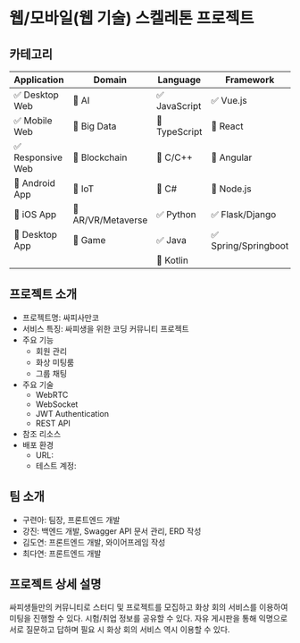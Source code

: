 # 웹/모바일(웹 기술) 스켈레톤 프로젝트

<!-- 필수 항목 -->

## 카테고리

| Application | Domain | Language | Framework |
| ---- | ---- | ---- | ---- |
| :white_check_mark: Desktop Web | :black_square_button: AI | :white_check_mark: JavaScript | :white_check_mark: Vue.js |
| :white_check_mark: Mobile Web | :black_square_button: Big Data | :black_square_button: TypeScript | :black_square_button: React |
| :white_check_mark: Responsive Web | :black_square_button: Blockchain | :black_square_button: C/C++ | :black_square_button: Angular |
| :black_square_button: Android App | :black_square_button: IoT | :black_square_button: C# | :black_square_button: Node.js |
| :black_square_button: iOS App | :black_square_button: AR/VR/Metaverse | :white_check_mark: Python | :white_check_mark: Flask/Django |
| :black_square_button: Desktop App | :black_square_button: Game | :white_check_mark: Java | :white_check_mark: Spring/Springboot |
| | | :black_square_button: Kotlin | |

<!-- 필수 항목 -->

## 프로젝트 소개

* 프로젝트명: 싸피사만코
* 서비스 특징: 싸피생을 위한 코딩 커뮤니티 프로젝트
* 주요 기능
  - 회원 관리
  - 화상 미팅룸
  - 그룹 채팅
* 주요 기술
  - WebRTC
  - WebSocket
  - JWT Authentication
  - REST API
* 참조 리소스
* 배포 환경
  - URL: <!-- 웹 서비스, 랜딩 페이지, 프로젝트 소개 등의 배포 URL 기입 -->
  - 테스트 계정: <!-- 로그인이 필요한 경우, 사용 가능한 테스트 계정(ID/PW) 기입 -->

<!-- 자유 양식 -->

## 팀 소개
* 구련아: 팀장, 프론트엔드 개발
* 강진: 백엔드 개발, Swagger API 문서 관리, ERD 작성
* 김도연: 프론트엔드 개발, 와이어프레임 작성
* 최다연: 프론트엔드 개발

<!-- 자유 양식 -->

## 프로젝트 상세 설명

싸피생들만의 커뮤니티로 스터디 및 프로젝트를 모집하고 화상 회의 서비스를 이용하여 미팅을 진행할 수 있다. 시험/취업 정보를 공유할 수 있다. 자유 게시판을 통해 익명으로 서로 질문하고 답하며 필요 시 화상 회의 서비스 역시 이용할 수 있다. 